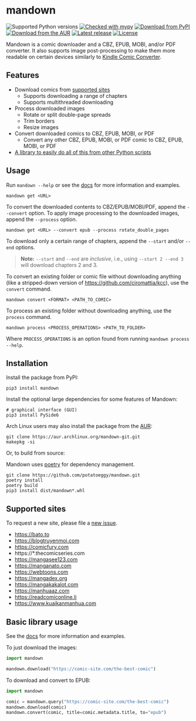 # mandown

![Supported Python versions](https://img.shields.io/pypi/pyversions/mandown)
[![Checked with mypy](http://www.mypy-lang.org/static/mypy_badge.svg)](http://mypy-lang.org/)
[![Download from PyPI](https://img.shields.io/pypi/v/mandown)](https://pypi.org/project/mandown)
[![Download from the AUR](https://img.shields.io/aur/version/mandown-git)](https://aur.archlinux.org/packages/mandown-git)
[![Latest release](https://img.shields.io/github/v/release/potatoeggy/mandown?display_name=tag)](https://github.com/potatoeggy/mandown/releases/latest)
[![License](https://img.shields.io/github/license/potatoeggy/mandown)](/LICENSE)

Mandown is a comic downloader and a CBZ, EPUB, MOBI, and/or PDF converter. It also supports image post-processing to make them more readable on certain devices similarly to [Kindle Comic Converter](https://github.com/ciromattia/kcc).

## Features

- Download comics from [supported sites](#supported-sites)
  - Supports downloading a range of chapters
  - Supports multithreaded downloading
- Process downloaded images
  - Rotate or split double-page spreads
  - Trim borders
  - Resize images
- Convert downloaded comics to CBZ, EPUB, MOBI, or PDF
  - Convert any other CBZ, EPUB, MOBI, or PDF comic to CBZ, EPUB, MOBI, or PDF
- [A library to easily do all of this from other Python scripts](#basic-library-usage)

## Usage

Run `mandown --help` or see the [docs](/docs/) for more information and examples.

```
mandown get <URL>
```

To convert the downloaded contents to CBZ/EPUB/MOBI/PDF, append the `--convert` option. To apply image processing to the downloaded images, append the `--process` option.

```
mandown get <URL> --convert epub --process rotate_double_pages
```

To download only a certain range of chapters, append the `--start` and/or `--end` options.

> **Note:** `--start` and `--end` are _inclusive_, i.e., using `--start 2 --end 3` will download chapters 2 and 3.

To convert an existing folder or comic file without downloading anything (like a stripped-down version of <https://github.com/ciromattia/kcc>), use the `convert` command.

```
mandown convert <FORMAT> <PATH_TO_COMIC>
```

To process an existing folder without downloading anything, use the `process` command.

```
mandown process <PROCESS_OPERATIONS> <PATH_TO_FOLDER>
```

Where `PROCESS_OPERATIONS` is an option found from running `mandown process --help`.

## Installation

Install the package from PyPI:

```
pip3 install mandown
```

Install the optional large dependencies for some features of Mandown:

```
# graphical interface (GUI)
pip3 install PySide6
```

Arch Linux users may also install the package from the [AUR](https://aur.archlinux.org/packages/mandown-git):

```
git clone https://aur.archlinux.org/mandown-git.git
makepkg -si
```

Or, to build from source:

Mandown uses [poetry](https://github.com/python-poetry/poetry) for dependency management.

```
git clone https://github.com/potatoeggy/mandown.git
poetry install
poetry build
pip3 install dist/mandown*.whl
```

## Supported sites

To request a new site, please file a [new issue](https://github.com/potatoeggy/mandown/issues/new?title=Source%20request:).

- <https://bato.to>
- <https://blogtruyenmoi.com>
- <https://comicfury.com>
- https://\*.thecomicseries.com
- <https://mangasee123.com>
- <https://manganato.com>
- <https://webtoons.com>
- <https://mangadex.org>
- <https://mangakakalot.com>
- <https://manhuaaz.com>
- <https://readcomiconline.li>
- <https://www.kuaikanmanhua.com>

## Basic library usage

See the [docs](/docs/) for more information and examples.

To just download the images:

```python
import mandown

mandown.download("https://comic-site.com/the-best-comic")
```

To download and convert to EPUB:

```python
import mandown

comic = mandown.query("https://comic-site.com/the-best-comic")
mandown.download(comic)
mandown.convert(comic, title=comic.metadata.title, to="epub")
```
